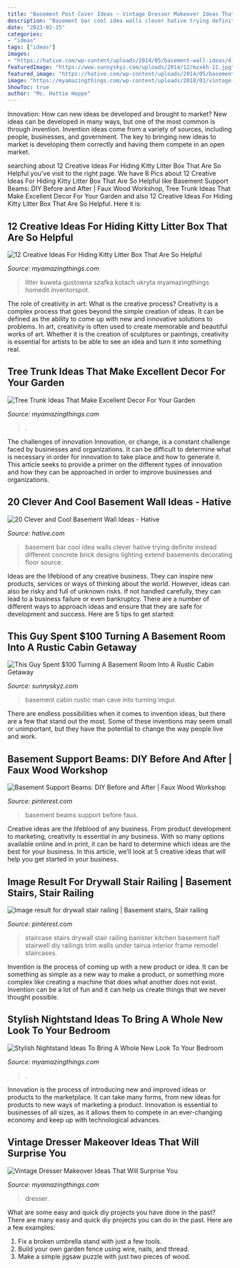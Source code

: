 ```yaml
---
title: "Basement Post Cover Ideas ~ Vintage Dresser Makeover Ideas That Will Surprise You"
description: "Basement bar cool idea walls clever hative trying definite instead different concrete brick designs lighting extend basements decorating floor source"
date: "2023-02-15"
categories:
- "ideas"
tags: ["ideas"]
images:
- "https://hative.com/wp-content/uploads/2014/05/basement-wall-ideas/4-basement-bar-wall-idea.jpg"
featuredImage: "https://www.sunnyskyz.com/uploads/2014/12/mzxkh-11.jpg"
featured_image: "https://hative.com/wp-content/uploads/2014/05/basement-wall-ideas/4-basement-bar-wall-idea.jpg"
image: "https://myamazingthings.com/wp-content/uploads/2018/01/vintage-dresser-makeover-3.jpg"
ShowToc: true
author: "Ms. Hattie Hoppe"
---
```



Innovation: How can new ideas be developed and brought to market?
New ideas can be developed in many ways, but one of the most common is through invention. Invention ideas come from a variety of sources, including people, businesses, and government. The key to bringing new ideas to market is developing them correctly and having them compete in an open market.

	

		
searching about 12 Creative Ideas For Hiding Kitty Litter Box That Are So Helpful you've visit to the right page. We have 8 Pics about 12 Creative Ideas For Hiding Kitty Litter Box That Are So Helpful like Basement Support Beams: DIY Before and After | Faux Wood Workshop, Tree Trunk Ideas That Make Excellent Decor For Your Garden and also 12 Creative Ideas For Hiding Kitty Litter Box That Are So Helpful. Here it is:
		
    
## 12 Creative Ideas For Hiding Kitty Litter Box That Are So Helpful

<img loading=lazy src="https://myamazingthings.com/wp-content/uploads/2017/06/kitty-box-3.jpg" onerror="this.onerror=null;this.src='https://tse2.mm.bing.net/th?id=OIP.77u2WUTc-QrreZgAQHSaOAHaJ5&amp;pid=15.1';" alt="12 Creative Ideas For Hiding Kitty Litter Box That Are So Helpful">

_Source: myamazingthings.com_

>litter kuweta gustowna szafka kotach ukryta myamazingthings homedit inventorspot. 

	

The role of creativity in art: What is the creative process?
Creativity is a complex process that goes beyond the simple creation of ideas. It can be defined as the ability to come up with new and innovative solutions to problems. In art, creativity is often used to create memorable and beautiful works of art. Whether it is the creation of sculptures or paintings, creativity is essential for artists to be able to see an idea and turn it into something real.

    
## Tree Trunk Ideas That Make Excellent Decor For Your Garden

<img loading=lazy src="https://myamazingthings.com/wp-content/uploads/2017/08/tree-stump-ideas-5.jpg" onerror="this.onerror=null;this.src='https://tse4.mm.bing.net/th?id=OIP.2NKy81-wkTbC4kaA3tdlDQHaLZ&amp;pid=15.1';" alt="Tree Trunk Ideas That Make Excellent Decor For Your Garden">

_Source: myamazingthings.com_

>. 

	

The challenges of innovation
Innovation, or change, is a constant challenge faced by businesses and organizations. It can be difficult to determine what is necessary in order for innovation to take place and how to generate it. This article seeks to provide a primer on the different types of innovation and how they can be approached in order to improve businesses and organizations.

    
## 20 Clever And Cool Basement Wall Ideas - Hative

<img loading=lazy src="https://hative.com/wp-content/uploads/2014/05/basement-wall-ideas/4-basement-bar-wall-idea.jpg" onerror="this.onerror=null;this.src='https://tse2.mm.bing.net/th?id=OIP.VrK1x4OanKNsJ2TRbGXaCgHaE8&amp;pid=15.1';" alt="20 Clever and Cool Basement Wall Ideas - Hative">

_Source: hative.com_

>basement bar cool idea walls clever hative trying definite instead different concrete brick designs lighting extend basements decorating floor source. 

	

Ideas are the lifeblood of any creative business. They can inspire new products, services or ways of thinking about the world. However, ideas can also be risky and full of unknown risks. If not handled carefully, they can lead to a business failure or even bankruptcy. There are a number of different ways to approach ideas and ensure that they are safe for development and success. Here are 5 tips to get started:

    
## This Guy Spent $100 Turning A Basement Room Into A Rustic Cabin Getaway

<img loading=lazy src="https://www.sunnyskyz.com/uploads/2014/12/mzxkh-11.jpg" onerror="this.onerror=null;this.src='https://tse1.mm.bing.net/th?id=OIP._GUGGLuIb3UvcNJw7shb6wHaJ4&amp;pid=15.1';" alt="This Guy Spent $100 Turning A Basement Room Into A Rustic Cabin Getaway">

_Source: sunnyskyz.com_

>basement cabin rustic man cave into turning imgur. 

	

There are endless possibilities when it comes to invention ideas, but there are a few that stand out the most. Some of these inventions may seem small or unimportant, but they have the potential to change the way people live and work.

    
## Basement Support Beams: DIY Before And After | Faux Wood Workshop

<img loading=lazy src="https://i.pinimg.com/736x/0c/32/e3/0c32e3ac4e959e6bc9bfda7e49d33839.jpg" onerror="this.onerror=null;this.src='https://tse4.mm.bing.net/th?id=OIP.N5LB1nPU9-lcF_zDS-gA1gHaNK&amp;pid=15.1';" alt="Basement Support Beams: DIY Before and After | Faux Wood Workshop">

_Source: pinterest.com_

>basement beams support before faux. 

	

Creative ideas are the lifeblood of any business. From product development to marketing, creativity is essential in any business. With so many options available online and in print, it can be hard to determine which ideas are the best for your business. In this article, we’ll look at 5 creative ideas that will help you get started in your business.

    
## Image Result For Drywall Stair Railing | Basement Stairs, Stair Railing

<img loading=lazy src="https://i.pinimg.com/736x/32/21/32/322132bfc7559b4bc4141365b5816d38.jpg" onerror="this.onerror=null;this.src='https://tse2.mm.bing.net/th?id=OIP.Pu31EbLOstocGwtK4XBN1QHaJ3&amp;pid=15.1';" alt="Image result for drywall stair railing | Basement stairs, Stair railing">

_Source: pinterest.com_

>staircase stairs drywall stair railing banister kitchen basement half stairwell diy railings trim walls under tairua interior frame remodel staircases. 

	

Invention is the process of coming up with a new product or idea. It can be something as simple as a new way to make a product, or something more complex like creating a machine that does what another does not exist. Invention can be a lot of fun and it can help us create things that we never thought possible.

    
## Stylish Nightstand Ideas To Bring A Whole New Look To Your Bedroom

<img loading=lazy src="https://myamazingthings.com/wp-content/uploads/2017/07/stylish-nightstand-1.jpg" onerror="this.onerror=null;this.src='https://tse2.mm.bing.net/th?id=OIP.wCj6RinhE2MgYAx2NxE0LwHaLG&amp;pid=15.1';" alt="Stylish Nightstand Ideas To Bring A Whole New Look To Your Bedroom">

_Source: myamazingthings.com_

>. 

	

Innovation is the process of introducing new and improved ideas or products to the marketplace. It can take many forms, from new ideas for products to new ways of marketing a product. Innovation is essential to businesses of all sizes, as it allows them to compete in an ever-changing economy and keep up with technological advances.

    
## Vintage Dresser Makeover Ideas That Will Surprise You

<img loading=lazy src="https://myamazingthings.com/wp-content/uploads/2018/01/vintage-dresser-makeover-3.jpg" onerror="this.onerror=null;this.src='https://tse3.mm.bing.net/th?id=OIP.O53B3ROyyDwEAUt2HQfU4QHaK2&amp;pid=15.1';" alt="Vintage Dresser Makeover Ideas That Will Surprise You">

_Source: myamazingthings.com_

>dresser. 

	

What are some easy and quick diy projects you have done in the past?
There are many easy and quick diy projects you can do in the past. Here are a few examples:
1. Fix a broken umbrella stand with just a few tools.
2. Build your own garden fence using wire, nails, and thread.
3. Make a simple jigsaw puzzle with just two pieces of wood.

